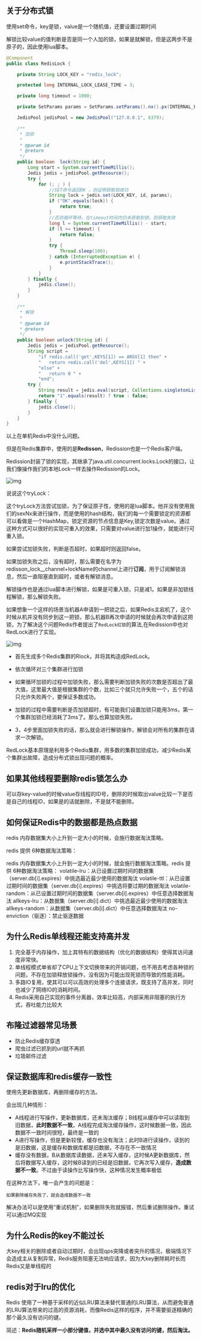 ## 关于分布式锁

使用set命令，key是锁，value是一个随机值，还要设置过期时间

解锁比较value的值判断是否是同一个人加的锁，如果是就解锁，但是这两步不是原子的，因此使用lua脚本。

```java
@Component
public class RedisLock {

    private String LOCK_KEY = "redis_lock";

    protected long INTERNAL_LOCK_LEASE_TIME = 3;

    private long timeout = 1000;

    private SetParams params = SetParams.setParams().nx().px(INTERNAL_LOCK_LEASE_TIME);

    JedisPool jedisPool = new JedisPool("127.0.0.1", 6379);

    /**
     * 加锁
     *
     * @param id
     * @return
     */
    public boolean  lock(String id) {
        Long start = System.currentTimeMillis();
        Jedis jedis = jedisPool.getResource();
        try {
            for (; ; ) {
                //SET命令返回OK ，则证明获取锁成功
                String lock = jedis.set(LOCK_KEY, id, params);
                if ("OK".equals(lock)) {
                    return true;
                }
                //否则循环等待，在timeout时间内仍未获取到锁，则获取失败
                long l = System.currentTimeMillis() - start;
                if (l >= timeout) {
                    return false;
                }
                try {
                    Thread.sleep(100);
                } catch (InterruptedException e) {
                    e.printStackTrace();
                }
            }
        } finally {
            jedis.close();
        }
    }

    /**
     * 解锁
     *
     * @param id
     * @return
     */
    public boolean unlock(String id) {
        Jedis jedis = jedisPool.getResource();
        String script =
            "if redis.call('get',KEYS[1]) == ARGV[1] then" +
            "   return redis.call('del',KEYS[1]) " +
            "else" +
            "   return 0 " +
            "end";
        try {
            String result = jedis.eval(script, Collections.singletonList(LOCK_KEY), Collections.singletonList(id)).toString();
            return "1".equals(result) ? true : false;
        } finally {
            jedis.close();
        }
    }
}
```

以上在单机Redis中没什么问题。

但是在Redis集群中，使用的是**Redisson**，Redission也是一个Redis客户端。

Redission封装了锁的实现，其继承了java.util.concurrent.locks.Lock的接口，让我们像操作我们的本地Lock一样去操作Redission的Lock。

![img](https://user-gold-cdn.xitu.io/2018/10/8/16652989862ce5af?imageView2/0/w/1280/h/960/format/webp/ignore-error/1)

说说这个tryLock：

这个tryLock方法尝试加锁，为了保证原子性，使用的是lua脚本。他并没有使用我们的sexNx来进行操作，而是使用的hash结构，我们的每一个需要锁定的资源都可以看做是一个HashMap，锁定资源的节点信息是Key,锁定次数是value。通过这种方式可以很好的实现可重入的效果，只需要对value进行加1操作，就能进行可重入锁。

如果尝试加锁失败，判断是否超时，如果超时则返回false。

如果加锁失败之后，没有超时，那么需要在名字为redisson_lock__channel+lockName的channel上进行**订阅**，用于订阅解锁消息，然后一直阻塞直到超时，或者有解锁消息。



解锁操作也是通过lua脚本进行解锁，如果是可重入锁，只是减1。如果是非加锁线程解锁，那么解锁失败。



如果想象一个这样的场景当机器A申请到一把锁之后，如果Redis主宕机了，这个时候从机并没有同步到这一把锁，那么机器B再次申请的时候就会再次申请到这把锁，为了解决这个问题Redis作者提出了`RedLock红锁`的算法,在Redission中也对RedLock进行了实现。

![img](https://user-gold-cdn.xitu.io/2018/10/8/16652bd95e11a8b3?imageView2/0/w/1280/h/960/format/webp/ignore-error/1)

- 首先生成多个Redis集群的Rlock，并将其构造成RedLock。

- 依次循环对三个集群进行加锁

- 如果循环加锁的过程中加锁失败，那么需要判断加锁失败的次数是否超出了最大值，这里最大值是根据集群的个数，比如三个就只允许失败一个，五个的话只允许失败两个，要保证多数成功。

- 加锁的过程中需要判断是否加锁超时，有可能我们设置加锁只能用3ms，第一个集群加锁已经消耗了3ms了。那么也算加锁失败。
- 3，4步里面加锁失败的话，那么就会进行解锁操作，解锁会对所有的集群在请求一次解锁。

RedLock基本原理是利用多个Redis集群，用多数的集群加锁成功，减少Redis某个集群出故障，造成分布式锁出现问题的概率。

## 如果其他线程要删除redis锁怎么办

可以存key-value的时候value存线程的ID号，删除的时候取出value比较一下是否是自己的线程ID，如果是的话就删除，不是就不能删除。

## 如何保证Redis中的数据都是热点数据

redis 内存数据集大小上升到一定大小的时候，会施行数据淘汰策略。

redis 提供 6种数据淘汰策略：

redis 内存数据集大小上升到一定大小的时候，就会施行数据淘汰策略。redis 提供 6种数据淘汰策略：
volatile-lru：从已设置过期时间的数据集（server.db[i].expires）中挑选最近最少使用的数据淘汰
volatile-ttl：从已设置过期时间的数据集（server.db[i].expires）中挑选将要过期的数据淘汰
volatile-random：从已设置过期时间的数据集（server.db[i].expires）中任意选择数据淘汰
allkeys-lru：从数据集（server.db[i].dict）中挑选最近最少使用的数据淘汰
allkeys-random：从数据集（server.db[i].dict）中任意选择数据淘汰
no-enviction（驱逐）：禁止驱逐数据

## 为什么Redis单线程还能支持高并发

1. 完全基于内存操作，加上其特有的数据结构（优化的数据结构）使得其访问速度非常快。
2. 单线程模式单省却了CPU上下文切换带来的开销问题，也不用去考虑各种锁的问题，不存在加锁释放锁操作，没有因为可能出现死锁而导致的性能消耗。
3. 多路IO复用，使其可以可以高效的处理多个连接请求，既支持了高并发，同时也减少了网络IO的消耗时间。
4. Redis采用自己实现的事件分离器，效率比较高，内部采用非阻塞的执行方式，吞吐能力比较大

## 布隆过滤器常见场景

- 防止Redis缓存穿透
- 爬虫过滤已抓到的url就不再抓
- 垃圾邮件过滤

## 保证数据库和redis缓存一致性

使用先更新数据库，再删除缓存的方法。

会出现几种情形：

- A线程进行写操作，更新数据库，还未淘汰缓存；B线程从缓存中可以读取到旧数据，**此时数据不一致**，A线程完成淘汰缓存操作，这时候数据一致，因此数据不一致时间很短，最终是一致的
- A进行写操作，但是更新较慢，缓存也没有淘汰；此时B进行读操作，读到的是旧数据，这是缓存和数据库都是旧数据，不存在不一致情况
- 缓存没有数据，B从数据库读数据，还未写入缓存，这时候A更新数据库，然后将数据写入缓存，这时候B读到的已经是旧数据，它再次写入缓存，**造成数据不一致**。不过由于读操作比写操作快，这种情况发生概率极低

在这种方法下，唯一会产生的问题是：

`如果删除缓存失败了，就会造成数据不一致`

解决办法可以是使用“重试机制”，如果删除失败就报错，然后重试删除操作。重试可以通过MQ实现



## 为什么Redis的key不能过长

大key相关的删除或者自动过期时，会出现qps突降或者突升的情况，极端情况下会造成主从复制异常，Redis服务阻塞无法响应请求，因为大key删除耗时长而Redis又是单线程的



## redis对于lru的优化

Redis 使用了一种基于采样的近似LRU算法来替代普通的LRU算法，从而避免普通的LRU算法带来的过高的资源消耗，而像Redis这样的程序，并不需要驱逐精确的那个最久没有访问的键。

简述：**Redis随机采样一小部分键值，并选中其中最久没有访问的键，然后淘汰。**

